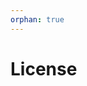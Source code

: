 ```yaml
---
orphan: true
---
```


# License

```{include} ../LICENSE

```
                                                                                                                                                                                                                                                                                                                                                                                            
